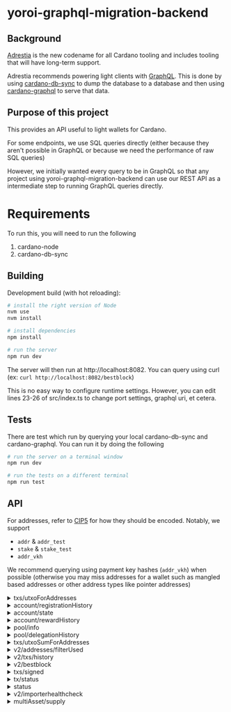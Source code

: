 # yoroi-graphql-migration-backend

## Background

[Adrestia](https://github.com/input-output-hk/adrestia) is the new codename for all Cardano tooling and includes tooling that will have long-term support.

Adrestia recommends powering light clients with [GraphQL](https://graphql.org/). This is done by using [cardano-db-sync](https://github.com/input-output-hk/cardano-db-sync) to dump the database to a database and then using [cardano-graphql](https://github.com/input-output-hk/cardano-graphql) to serve that data.

## Purpose of this project

This provides an API useful to light wallets for Cardano.

For some endpoints, we use SQL queries directly (either because they aren't possible in GraphQL or because we need the performance of raw SQL queries)

However, we initially wanted every query to be in GraphQL so that any project using yoroi-graphql-migration-backend can use our REST API as a intermediate step to running GraphQL queries directly.

# Requirements

To run this, you will need to run the following

1) cardano-node
2) cardano-db-sync

## Building

Development build (with hot reloading):
```bash
# install the right version of Node
nvm use
nvm install

# install dependencies
npm install

# run the server
npm run dev
```

The server will then run at http://localhost:8082. You can query using curl (ex: `curl http://localhost:8082/bestblock`)

This is no easy way to configure runtime settings. However, you can edit lines 23-26 of src/index.ts to change port settings, graphql uri, et cetera.

## Tests

There are test which run by querying your local cardano-db-sync and cardano-graphql. You can run it by doing the following
```bash
# run the server on a terminal window
npm run dev

# run the tests on a different terminal
npm run test
```

## API

For addresses, refer to [CIP5](https://github.com/cardano-foundation/CIPs/tree/master/CIP5) for how they should be encoded. Notably, we support

- `addr` & `addr_test`
- `stake` & `stake_test`
- `addr_vkh`

We recommend querying using payment key hashes (`addr_vkh`) when possible (otherwise you may miss addresses for a wallet such as mangled based addresses or other address types like pointer addresses)

<details>
  <summary>txs/utxoForAddresses</summary>
  Input

  Up to 50 addresses in the request

  ```js
  {
    // byron addresses, bech32 address, bech32 stake addresses or addr_vkh
    addresses: Array<string>
  }
  ```

  Output

  ```js
  Array<{
    utxo_id: string, // concat tx_hash and tx_index
    tx_hash: string,
    tx_index: number,
    block_num: number, // NOTE: not slot_no
    receiver: string,
    amount: string,
    assets: Asset[],
  }>
  ```
</details>
<details>
  <summary>account/registrationHistory</summary>
  Input

  ```js
  {
    // bech32 stake address
    addresses: Array<string>
  }
  ```

  Output

  ```js
  {
    [addresses: string]: Array<{|
      slot: number,
      txIndex: number,
      certIndex: number,
      certType: "StakeRegistration"|"StakeDeregistration",
    |}>
  }
  ```
</details>
<details>
  <summary>account/state</summary>
  Input

  ```js
  {
    // bech32 stake addresses
    addresses: Array<string>
  }
  ```

  Output

  ```js
  {
    [addresses: string]: null | {|
      poolOperator: null, // not implemented yet
      remainingAmount: string, // current remaining awards
      rewards: string, //all the rewards every added (not implemented yet)
      withdrawals: string // all the withdrawals that have ever happened (not implemented yet)
    |}
  }
  ```
</details>
<details>
  <summary>account/rewardHistory</summary>
  Input

  ```js
  {
    // bech32 stake address
    addresses: Array<string>
  }
  ```

  Output

  ```js
  {
    [addresses: string]: Array<{
      epoch: number,
      reward: string,
      poolHash: string,
    }>
  }
  ```
</details>
<details>
  <summary>pool/info</summary>
  Input

  ```js
  {
    poolIds: Array<string> // operator key (pool id)
  }
  ```

  Output

  ```js
  {
    [poolId: string]: null | {|
      info: {
        name?: string,
        description?: string,
        ticker?: string,
        ... // other stuff from SMASH.
      },
      history: Array<{|
        epoch: number,
        slot: number,
        tx_ordinal: number
        cert_ordinal: number
        payload: Certificate // see `v2/txs/history`
      |}>
    |}
  }
 ```
</details>
<details>
  <summary>pool/delegationHistory</summary>
  Input

  ```js
  {
    poolRanges: Dictionary<string, Dictionary<string, {fromEpoch: number, toEpoch?: number}>> // operator key (pool id), fromEpoch and toEpoch are inclusive
  }
  ```

  Output

  ```js
  [
    {|
        epoch: number;    
        poolHash: string;
        slot: number;
        tx_ordinal: number
        cert_ordinal: number;
        payload: Certificate | null;
        info: {
            name?: string;
            description?: string;
            ticket?: string;
            homepage?: string;
        }
    |}
  ]
```
</details>
<details>
  <summary>txs/utxoSumForAddresses</summary>
  Input

  Up to 50 addresses in the request

  ```js
  {
    addresses: Array<string>
  }
  ```

  Output

  ```js
  {
    sum: ?string,
    tokensBalance: [
      amount: string,
      assetId: string
    ]
  }
  ```
</details>
<details>
  <summary>v2/addresses/filterUsed</summary>
  Input

  Up to 50 addresses in the request

  ```js
  {
    // byron addresses, bech32 address or addr_vkh
    addresses: Array<string>
  }
  ```

  Output

  ```js
  Array<string>
  ```
</details>
<details>
  <summary>v2/txs/history</summary>
  Since short rollbacks are common (by design) in Cardano Shelley, your app needs to be ready for this. The pagination mechanism should help make this easy for you.

  To handle pagination, we use an `after` and `untilBlock` field that refers to positions inside the chain. Usually, pagination works as follows:
  1) Query the `bestblock` endpoint to get the current tip of the chain (and call this `untilBlock`)
  2) Look up the last transaction your application has saved locally (and call this `after`)
  3) Query everything between `untilBlock` and `after`. If `untilBlock` no long exists, requery. If `after` no long exists, mark the transaction as failed and re-query with an earlier transaction
  4) If more results were returned than the maximum responses you can receive for one query, find the most recent transction included in the response and set this as the new `after` and then query again (with the same value for `untilBlock`)

  **Note**: this endpoint will throw an error if either the `untilBlock` or `after` fields no longer exist inside the blockchain (allowing your app to handle rollbacks). Notably, the error codes are
  - 'REFERENCE_BLOCK_MISMATCH'
  - 'REFERENCE_TX_NOT_FOUND'
  - 'REFERENCE_BEST_BLOCK_MISMATCH'

  Input

  Up to 50 addresses in the request

  ```js
  {
    // byron addresses, bech32 address, bech32 stake addresses or addr_vkh
    addresses: Array<string>,
    // omitting "after" means you query starting from the genesis block
    after?: {
      block: string, // block hash
      tx: string, // tx hash
    },
    untilBlock: string, // block hash - inclusive
  }
  ```

  Output

  Up to `50` transactions are returned. Use pagination with the `after` field to get more.

  ```js
  Array<{
    // information that is only present if block is included in the blockchain
    block_num: null | number,
    block_hash: null | string,
    tx_ordinal: null | number,
    time: null | string, // timestamp with timezone
    epoch: null | number,
    slot: null | number,

    // information that is always present
    type: 'byron' | 'shelley',
    hash: string,
    last_update: string, // timestamp with timezone
    tx_state: 'Successful' | 'Failed' | 'Pending',
    inputs: Array<{ // these will be ordered by the input transaction id asc
      address: string,
      amount: string,
      id: string, // concatenation of txHash || index
      index: number,
      txHash: string, 
      assets: Asset[]
    }>,
    collateral_inputs: Array<{
      address: string,
      amount: string,
      id: string, // concatenation of txHash || index
      index: number,
      txHash: string,
      assets: Asset[]
    }>,
    outputs: Array<{ //these will be ordered by transaction index asc.
      address: string,
      amount: string,
      assets: Asset[]
    }>,
    withdrawals: Array<{| address: string, // hex
      amount: string
    |}>,
    certificates: Array<{|
      kind: 'StakeRegistration',
      rewardAddress:string, //hex
    |} | {|
      kind: 'StakeDeregistration',
      rewardAddress:string, // hex
    |} | {|
      kind: 'StakeDelegation',
      rewardAddress:string, // hex
      poolKeyHash: string, // hex
    |} | {|
      kind: 'PoolRegistration',
      poolParams: {|
        operator: string, // hex
        vrfKeyHash: string, // hex
        pledge: string,
        cost: string,
        margin: number,
        rewardAccount: string, // hex
        poolOwners: Array<string>,  // hex
        relays: Array<{| ipv4: string|null,
          ipv6: string|null,
          dnsName: string|null,
          dnsSrvName: string|null,
          port: string|null |}>,
        poolMetadata: null | {|
          url: string,
          metadataHash: string, //hex
        |},
      |},
    |} | {|
      type: 'PoolRetirement',
      poolKeyHash: string, // hex
      epoch: number,
    |} {|
      type: 'MoveInstantaneousRewardsCert',
      rewards: { [addresses: string]: string } // dictionary of stake addresses to their reward amounts in lovelace
      pot: 0 | 1 // 0 = Reserves, 1 = Treasury
    |}>,
    valid_contract: boolean, // False if the contract is invalid. True if the contract is valid or there is no contract.
    script_size: number, // The sum of the script sizes (in bytes) of scripts in the transaction.
  }>
  ```
</details>
<details>
  <summary>v2/bestblock</summary>
  Input

  None (GET request)

  Output

  ```js
  {
    // 0 if no blocks in db
    height: number,
    // null when no blocks in db
    epoch: null | number,
    slot: null | number,
    hash: null | string,
  }
  ```
</details>
<details>
  <summary>txs/signed</summary>
  Input

  ```js
  {
    // base64 encoding of the transaction
    signedTx: string,
  }
  ```

  Output

  ```js
  []
  ```
</details>
<details>
  <summary>tx/status</summary>
  This endpoint is used to return the current on-chain status of up to 100 transactions, given their ids. Currently, we return only the depth, meaning the number of blocks on top of the transactions

  Input

  ```
  {
    "txHashes": string[]
  }
  ```

  Output: the `txHashes` sent in the request are transformed into keys under the `depth` field, and the value corresponding to this key will be the number of blocks on top of the transaction

  ```
  {
    "depth": {
      "<txHash>": number
    }
  }
  ```


</details>
<details>
  <summary>status</summary>

  This endpoint is used to test whether or not the server can still be reached and get any manually flagged errors.

  Input

  None (GET request)

  Output

  ```js
  {
    isServerOk: boolean, // heartbeat endpoint for server. IF you want the node status, use v2/importerhealthcheck instead
    isMaintenance: boolean, // manually set and indicates you should disable ADA integration in your app until it returns false. Use to avoid weird app-side behavior during server upgrades.
    serverTime: number, // in millisecond unix time
  }
  ```
</details>
<details>
  <summary>v2/importerhealthcheck</summary>
  This endpoint is used to check whether or not the underlying node is properly syncing

  Input

  None (GET request)

  Output

  200 status if things look good. Error if node is not syncing


</details>
<details>
  <summary>multiAsset/supply</summary>
  This endpoint is used to get current supplies of given multi assets

  Input

  ```js
  {
    // list of multi assets to get supplies of
    assets: Array<{
      policy: string,
      name: string
    }>
  }
  ```

  Output

  ```js
  {
    // current supplies of given assets.
    // entry for an asset is null if it is not found.
    supplies: {
      "${asset.policy}.${asset.name}": number | null
    }
  }
  ```
</details>
